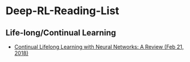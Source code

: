 # Deep-RL-Reading-List


## Life-long/Continual Learning
* [Continual Lifelong Learning with Neural Networks: A Review (Feb 21, 2018)](https://arxiv.org/pdf/1802.07569.pdf)
